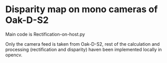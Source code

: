 # Disparity map on mono cameras of Oak-D-S2

Main code is Rectification-on-host.py

Only the camera feed is taken from Oak-D-S2, rest of the calculation and processing (rectification and disparity) haven been implemented locally in opencv. 
